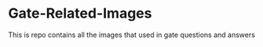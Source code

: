 # Gate-Related-Images
This is repo contains all the images that used in gate questions and answers 
